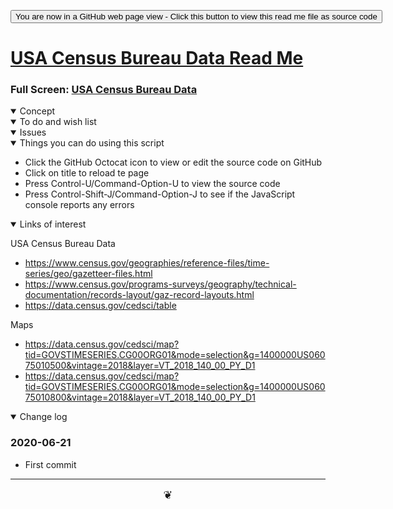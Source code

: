 <span style=display:none; >[You are now in a GitHub source code view - click this link to view Read Me file as a web page]( https://theo-armour.github.io/2020/sandbox/us-census-bureau-data  "View file as a web page." ) </span>

<div><input type=button onclick=window.location.href="https://github.com/theo-armour/2020/tree/master/sandbox/us-census-bureau-data/";
value='You are now in a GitHub web page view - Click this button to view this read me file as source code' ></div>


# [USA Census Bureau Data Read Me]( #sandbox/us-census-bureau-datax/README.md )

<!--@@@
<iframe src=https://theo-armour.github.io/2020/sandbox/us-census-bureau-data height=500px width=100% ></iframe>
_basic-html.html_
@@@-->

### Full Screen: [USA Census Bureau Data]( https://theo-armour.github.io/2020/sandbox/us-census-bureau-data )


<details open >
<summary>Concept</summary>


</details>

<details open >
<summary>To do and wish list </summary>


</details>

<details open >
<summary>Issues </summary>


</details>

<details open >
<summary> Things you can do using this script</summary>

* Click the GitHub Octocat icon to view or edit the source code on GitHub
* Click on title to reload te page
* Press Control-U/Command-Option-U to view the source code
* Press Control-Shift-J/Command-Option-J to see if the JavaScript console reports any errors

</details>

<details open >
<summary>Links of interest</summary>

USA Census Bureau Data

* https://www.census.gov/geographies/reference-files/time-series/geo/gazetteer-files.html
* https://www.census.gov/programs-surveys/geography/technical-documentation/records-layout/gaz-record-layouts.html
* https://data.census.gov/cedsci/table

Maps

* https://data.census.gov/cedsci/map?tid=GOVSTIMESERIES.CG00ORG01&mode=selection&g=1400000US06075010500&vintage=2018&layer=VT_2018_140_00_PY_D1
* https://data.census.gov/cedsci/map?tid=GOVSTIMESERIES.CG00ORG01&mode=selection&g=1400000US06075010800&vintage=2018&layer=VT_2018_140_00_PY_D1

</details>

<details open >
<summary>Change log </summary>

### 2020-06-21

* First commit

</details>

***

<center title="hello!" ><a href=javascript:window.scrollTo(0,0); style=font-size:2ch;text-decoration:none; > ❦ </a></center>
